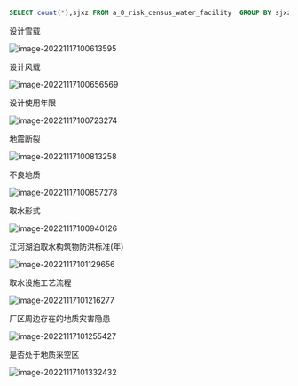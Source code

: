 ```sql
SELECT count(*),sjxz FROM a_0_risk_census_water_facility  GROUP BY sjxz
```

设计雪载

![image-20221117100613595](C:\Users\xml00\AppData\Roaming\Typora\typora-user-images\image-20221117100613595.png)

设计风载

![image-20221117100656569](C:\Users\xml00\AppData\Roaming\Typora\typora-user-images\image-20221117100656569.png)

设计使用年限

![image-20221117100723274](C:\Users\xml00\AppData\Roaming\Typora\typora-user-images\image-20221117100723274.png)

地震断裂

![image-20221117100813258](C:\Users\xml00\AppData\Roaming\Typora\typora-user-images\image-20221117100813258.png)



不良地质

![image-20221117100857278](C:\Users\xml00\AppData\Roaming\Typora\typora-user-images\image-20221117100857278.png)

取水形式

![image-20221117100940126](C:\Users\xml00\AppData\Roaming\Typora\typora-user-images\image-20221117100940126.png)

江河湖泊取水构筑物防洪标准(年)

![image-20221117101129656](C:\Users\xml00\AppData\Roaming\Typora\typora-user-images\image-20221117101129656.png)

取水设施工艺流程

![image-20221117101216277](C:\Users\xml00\AppData\Roaming\Typora\typora-user-images\image-20221117101216277.png)

厂区周边存在的地质灾害隐患

![image-20221117101255427](C:\Users\xml00\AppData\Roaming\Typora\typora-user-images\image-20221117101255427.png)

是否处于地质采空区

![image-20221117101332432](C:\Users\xml00\AppData\Roaming\Typora\typora-user-images\image-20221117101332432.png)



